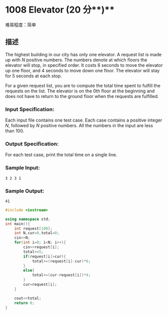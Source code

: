 # **1008** **Elevator** **(20** **分****)**

难易程度：简单

## 描述

The highest building in our city has only one elevator. A request list is made up with *N* positive numbers. The numbers denote at which floors the elevator will stop, in specified order. It costs 6 seconds to move the elevator up one floor, and 4 seconds to move down one floor. The elevator will stay for 5 seconds at each stop.

For a given request list, you are to compute the total time spent to fulfill the requests on the list. The elevator is on the 0th floor at the beginning and does not have to return to the ground floor when the requests are fulfilled.

### Input Specification:

Each input file contains one test case. Each case contains a positive integer *N*, followed by *N* positive numbers. All the numbers in the input are less than 100.

### Output Specification:

For each test case, print the total time on a single line.

### Sample Input:

```in
3 2 3 1
```

### Sample Output:

```out
41
```

```C++
#include <iostream>

using namespace std;
int main(){
    int request[100];
    int N,cur=0,total=0;
    cin>>N;
    for(int i=0; i<N; i++){
        cin>>request[i];
        total+=5;
        if(request[i]>cur){
            total+=(request[i]-cur)*6;
        }
        else{
            total+=(cur-request[i])*4;
        }
        cur=request[i];
    }

    cout<<total;
    return 0;
}
```

